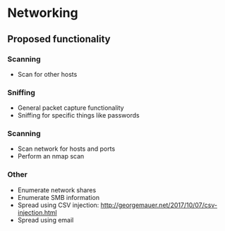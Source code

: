 # Networking

## Proposed functionality

### Scanning
 - Scan for other hosts

### Sniffing
 - General packet capture functionality
 - Sniffing for specific things like passwords
 
### Scanning
 - Scan network for hosts and ports
 - Perform an nmap scan

### Other
 - Enumerate network shares
 - Enumerate SMB information
 - Spread using CSV injection: http://georgemauer.net/2017/10/07/csv-injection.html
 - Spread using email
